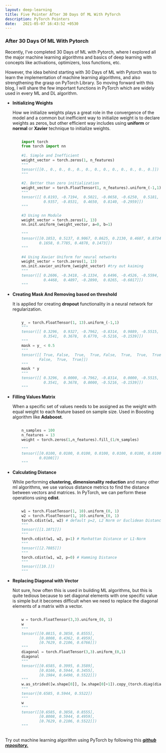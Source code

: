 ```yaml
---
layout: deep-learning
title: Five Pointer After 30 Days Of ML With PyTorch
description: PyTorch Pointers
date:   2021-05-07 16:43:52 +0530
---
```

### After 30 Days Of ML With Pytorch

Recently, I've completed 30 Days of ML with Pytorch, where I explored all the major machine learning algorithms and basics of deep learning with concepts like activations, optimizers, loss functions, etc.

However, the idea behind starting with 30 Days of ML with Pytorch was to learn the implementation of machine learning algorithms, and also strengthening the grasp on PyTorch Library. So moving forward with this blog, I will share the few important functions in PyTorch which are widely used in every ML and DL algorithm.

* **Initializing Weights**

  How we initialize weights plays a great role in the convergence of the model and a common but inefficient way to initialize weight is to declare weights as zeros, but other efficient way includes using **uniform** or **normal** or **Xavier** technique to initialize weights.

  ```python

      import torch
      from torch import nn
      
      #1. Simple and Inefficient
      weight_vector = torch.zeros(1, n_features)
      """
      tensor([[0., 0., 0., 0., 0., 0., 0., 0., 0., 0., 0., 0., 0.]])
      """
      
      #2. Better than zero initialization
      weight_vector = torch.FloatTensor(1, n_features).uniform_(-1,1) #normal
      """
      tensor([[ 0.8193, -0.7194,  0.5021, -0.0658, -0.6250,  0.5181, -0.0742,  0.4049,
                0.9357, -0.8531,  0.4650,  0.8140, -0.2959]])
      """
  
      #3 Using nn Module
      weight_vector = torch.zeros(1, 13)
      nn.init.uniform_(weight_vector, a=0, b=1)
      
      """
      tensor([[0.1853, 0.5137, 0.9067, 0.8625, 0.2130, 0.4607, 0.8734, 0.5269, 0.2133,
              0.1658, 0.7785, 0.4878, 0.1473]])
      """
      
      #4 Using Xavier Uniform for neural networks
      weight_vector = torch.zeros(1, 13)
      nn.init.xavier_uniform_(weight_vector) #try out kaiming
      """
      tensor([[ 0.2606, -0.3418, -0.1334,  0.6496, -0.4526, -0.5594, -0.1503, -0.4093,
                0.4468,  0.4897, -0.2890,  0.0265, -0.6017]])
      """

  ```

* **Creating Mask And Removing based on threshold**

  It is applied for creating **dropout** functionality in a neural network for regularization.

  ```python

      y_ = torch.FloatTensor(1, 13).uniform_(-1,1)
      """
      tensor([[ 0.3296,  0.9327, -0.7962, -0.8314,  0.9889, -0.5515,  0.0733, -0.6384,
                0.3541,  0.3678,  0.6770, -0.5216, -0.1539]])
      """
      mask = y_ < 0.5
      """
      tensor([[ True, False,  True,  True, False,  True,  True,  True,  True,  True,
              False,  True,  True]])
      """
      mask * y
      """
      tensor([[ 0.3296,  0.0000, -0.7962, -0.8314,  0.0000, -0.5515,  0.0733, -0.6384,
                0.3541,  0.3678,  0.0000, -0.5216, -0.1539]])
      """

  ```

* **Filling Values Matrix**

  When a specific set of values needs to be assigned as the weight with equal weight to each feature based on sample size. Used in Boosting algorithm like **Adaboost**.

  ```python

      n_samples = 100
      n_features = 13
      weight = torch.zeros(1,n_features).fill_(1/n_samples)
      
      """
      tensor([[0.0100, 0.0100, 0.0100, 0.0100, 0.0100, 0.0100, 0.0100, 0.0100, 0.0100,
              0.0100]])
      """

  ```

* **Calculating Distance**

  While performing **clustering, dimensionality** **reduction** and many other ml algorithms, we use various distance metrics to find the distance between vectors and matrices. In PyTorch, we can perform these operations using **cdist**.

  ```python

      w1 = torch.FloatTensor(1, 10).uniform_(0, 1)
      w2 = torch.FloatTensor(1, 10).uniform_(0, 1)
      torch.cdist(w1, w2) # default p=2, L2 Norm or Euclidean Distance
      """
      tensor([[1.1071]])
      """
      torch.cdist(w1, w2, p=1) # Manhattan Distance or L1-Norm
      """
      tensor([[2.7885]])
      """
      torch.cdist(w1, w2, p=0) # Hamming Distance
      """
      tensor([[10.]])
      """

  ```

* **Replacing Diagonal with Vector**

  Not sure, how often this is used in building ML algorithms, but this is quite tedious because to set diagonal elements with one specific value is simple but it becomes difficult when we need to replace the diagonal elements of a matrix with a vector.

  ```python

      w = torch.FloatTensor(3,3).uniform_(0, 1)
      w
      """
      tensor([[0.0815, 0.3858, 0.8555],
              [0.8008, 0.4362, 0.4959],
              [0.7629, 0.2106, 0.6766]])
      """
      diagonal = torch.FloatTensor(3,3).uniform_(0,1)
      diagonal
      """
      tensor([[0.6585, 0.3995, 0.3589],
              [0.0166, 0.5944, 0.3455],
              [0.1984, 0.6490, 0.5522]])
      """
      w.as_strided([w.shape[0]], [w.shape[0]+1]).copy_(torch.diag(diagonal))
      """
      tensor([0.6585, 0.5944, 0.5522])
      """
      w
      """
      tensor([[0.6585, 0.3858, 0.8555],
              [0.8008, 0.5944, 0.4959],
              [0.7629, 0.2106, 0.5522]])
      """
      
  ```

Try out machine learning algorithm using PyTorch by following this ***[github repository.](https://github.com/Mayurji/MLWithPytorch)***
